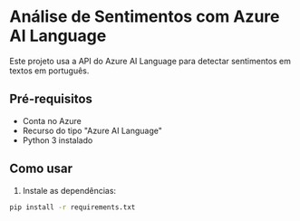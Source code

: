 # Análise de Sentimentos com Azure AI Language

Este projeto usa a API do Azure AI Language para detectar sentimentos em textos em português.

## Pré-requisitos

- Conta no Azure
- Recurso do tipo "Azure AI Language"
- Python 3 instalado

## Como usar

1. Instale as dependências:
```bash
pip install -r requirements.txt
